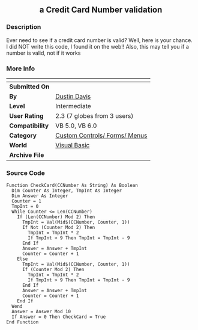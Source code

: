 ﻿<div align="center">

## a Credit Card Number validation


</div>

### Description

Ever need to see if a credit card number is valid? Well, here is your chance. I did NOT write this code, I found it on the web!! Also, this may tell you if a number is valid, not if it works
 
### More Info
 


<span>             |<span>
---                |---
**Submitted On**   |
**By**             |[Dustin Davis](https://github.com/Planet-Source-Code/PSCIndex/blob/master/ByAuthor/dustin-davis.md)
**Level**          |Intermediate
**User Rating**    |2.3 (7 globes from 3 users)
**Compatibility**  |VB 5\.0, VB 6\.0
**Category**       |[Custom Controls/ Forms/  Menus](https://github.com/Planet-Source-Code/PSCIndex/blob/master/ByCategory/custom-controls-forms-menus__1-4.md)
**World**          |[Visual Basic](https://github.com/Planet-Source-Code/PSCIndex/blob/master/ByWorld/visual-basic.md)
**Archive File**   |[](https://github.com/Planet-Source-Code/dustin-davis-a-credit-card-number-validation__1-5696/archive/master.zip)





### Source Code

```
Function CheckCard(CCNumber As String) As Boolean
  Dim Counter As Integer, TmpInt As Integer
  Dim Answer As Integer
  Counter = 1
  TmpInt = 0
  While Counter <= Len(CCNumber)
    If (Len(CCNumber) Mod 2) Then
      TmpInt = Val(Mid$(CCNumber, Counter, 1))
      If Not (Counter Mod 2) Then
        TmpInt = TmpInt * 2
        If TmpInt > 9 Then TmpInt = TmpInt - 9
      End If
      Answer = Answer + TmpInt
      Counter = Counter + 1
    Else
      TmpInt = Val(Mid$(CCNumber, Counter, 1))
      If (Counter Mod 2) Then
        TmpInt = TmpInt * 2
        If TmpInt > 9 Then TmpInt = TmpInt - 9
      End If
      Answer = Answer + TmpInt
      Counter = Counter + 1
    End If
  Wend
  Answer = Answer Mod 10
  If Answer = 0 Then CheckCard = True
End Function
```

